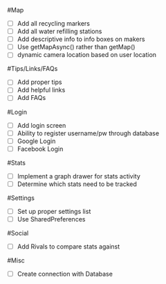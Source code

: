 #Map
- [ ] Add all recycling markers
- [ ] Add all water refilling stations
- [ ] Add descriptive info to info boxes on makers
- [ ] Use getMapAsync() rather than getMap()
- [ ] dynamic camera location based on user location

#Tips/Links/FAQs
- [ ] Add proper tips
- [ ] Add helpful links
- [ ] Add FAQs

#Login
- [ ] Add login screen
- [ ] Ability to register username/pw through database
- [ ] Google Login
- [ ] Facebook Login

#Stats
- [ ] Implement a graph drawer for stats activity
- [ ] Determine which stats need to be tracked

#Settings
- [ ] Set up proper settings list
- [ ] Use SharedPreferences

#Social
- [ ] Add Rivals to compare stats against

#Misc
- [ ] Create connection with Database


